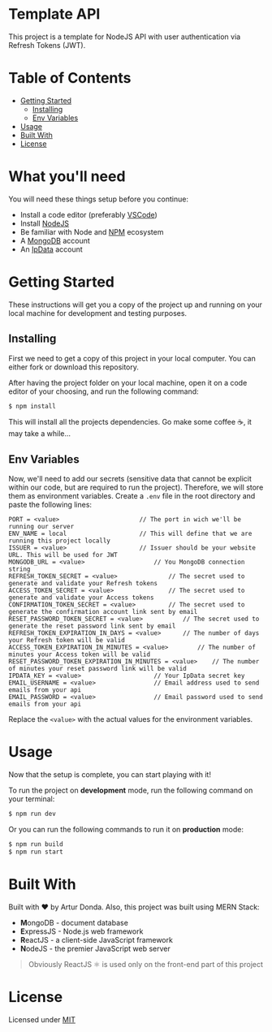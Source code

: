 # Template API <!-- omit in toc -->

This project is a template for NodeJS API with user authentication via Refresh Tokens (JWT).

# Table of Contents <!-- omit in toc -->

- [Getting Started](#getting-started)
	- [Installing](#installing)
	- [Env Variables](#env-variables)
- [Usage](#usage)
- [Built With](#built-with)
- [License](#license)

# What you'll need <!-- omit in toc -->

You will need these things setup before you continue:

-  Install a code editor (preferably [VSCode][vscode-url])
-  Install [NodeJS][nodejs-url]
-  Be familiar with Node and [NPM][npm-url] ecosystem
-  A [MongoDB][mongodb-url] account
-  An [IpData][ipdata-url] account

# Getting Started

These instructions will get you a copy of the project up and running on your local machine for development and testing purposes.

## Installing

First we need to get a copy of this project in your local computer. You can either fork or download this repository.

After having the project folder on your local machine, open it on a code editor of your choosing, and run the following command:

```bash
$ npm install
```

This will install all the projects dependencies. Go make some coffee ☕, it may take a while...

## Env Variables

Now, we'll need to add our secrets (sensitive data that cannot be explicit within our code, but are required to run the project). Therefore, we will store them as environment variables. Create a `.env` file in the root directory and paste the following lines:

```
PORT = <value>						// The port in wich we'll be running our server
ENV_NAME = local					// This will define that we are running this project locally
ISSUER = <value>					// Issuer should be your website URL. This will be used for JWT
MONGODB_URL = <value>					// You MongoDB connection string
REFRESH_TOKEN_SECRET = <value>				// The secret used to generate and validate your Refresh tokens
ACCESS_TOKEN_SECRET = <value>				// The secret used to generate and validate your Access tokens
CONFIRMATION_TOKEN_SECRET = <value>			// The secret used to generate the confirmation account link sent by email
RESET_PASSWORD_TOKEN_SECRET = <value>			// The secret used to generate the reset password link sent by email
REFRESH_TOKEN_EXPIRATION_IN_DAYS = <value>		// The number of days your Refresh token will be valid
ACCESS_TOKEN_EXPIRATION_IN_MINUTES = <value>		// The number of minutes your Access token will be valid
RESET_PASSWORD_TOKEN_EXPIRATION_IN_MINUTES = <value>	// The number of minutes your reset password link will be valid
IPDATA_KEY = <value>					// Your IpData secret key
EMAIL_USERNAME = <value>				// Email address used to send emails from your api
EMAIL_PASSWORD = <value>				// Email password used to send emails from your api
```

Replace the `<value>` with the actual values for the environment variables.

# Usage

Now that the setup is complete, you can start playing with it!

To run the project on **development** mode, run the following command on your terminal:

```bash
$ npm run dev
```

Or you can run the following commands to run it on **production** mode:

```bash
$ npm run build
$ npm run start
```

# Built With

Built with ❤️ by Artur Donda. Also, this project was built using MERN Stack:

-  **M**ongoDB - document database
-  **E**xpressJS - Node.js web framework
-  **R**eactJS - a client-side JavaScript framework
-  **N**odeJS - the premier JavaScript web server

> Obviously ReactJS ⚛️ is used only on the front-end part of this project

# License

Licensed under [MIT](LICENSE)

[meucondominio-url]: https://meucondomin.io
[vscode-url]: https://code.visualstudio.com/
[nodejs-url]: https://nodejs.org/en/
[npm-url]: https://www.npmjs.com/package/npm
[github-url]: https://github.com/
[contributors-url]: https://github.com/your/project/contributors
[mongodb-url]: https://www.mongodb.com
[ipdata-url]: https://ipdata.co
